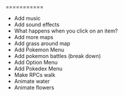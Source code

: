 ===========

- Add music
- Add sound effects
- What happens when you click on an item?
- Add more maps
- Add grass around map
- Add Pokemon Menu
- Add pokemon battles (break down)
- Add Option Menu
- Add Pokedex Menu
- Make RPCs walk
- Animate water
- Animate flowers
